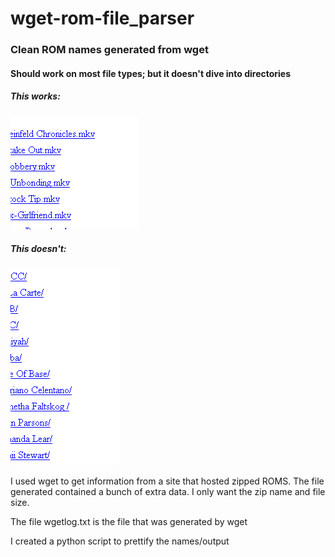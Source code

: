 # wget-rom-file_parser
### Clean ROM names generated from wget

#### Should work on most file types; but it doesn't dive into directories

##### This works:
![Correct:](Sample_Type.png)

##### This doesn't:
![Incorrect:](Incorrect_Format.png)

I used wget to get information from a site that hosted zipped ROMS.
The file generated contained a bunch of extra data.  I only want the zip name and file size.

The file wgetlog.txt is the file that was generated by wget

I created a python script to prettify the names/output
